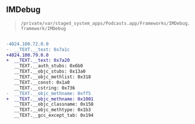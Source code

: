 ## IMDebug

> `/private/var/staged_system_apps/Podcasts.app/Frameworks/IMDebug.framework/IMDebug`

```diff

-4024.100.72.0.0
-  __TEXT.__text: 0x7a1c
+4024.100.79.0.0
+  __TEXT.__text: 0x7a20
   __TEXT.__auth_stubs: 0x6b0
   __TEXT.__objc_stubs: 0x13a0
   __TEXT.__objc_methlist: 0x318
   __TEXT.__const: 0x1a0
   __TEXT.__cstring: 0x736
-  __TEXT.__objc_methname: 0xff5
+  __TEXT.__objc_methname: 0x1001
   __TEXT.__objc_classname: 0x158
   __TEXT.__objc_methtype: 0x1b3
   __TEXT.__gcc_except_tab: 0x194

```
